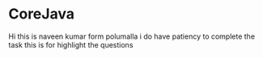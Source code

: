 # CoreJava

Hi this is naveen kumar form polumalla i do have patiency to complete the task
this is for highlight the questions
